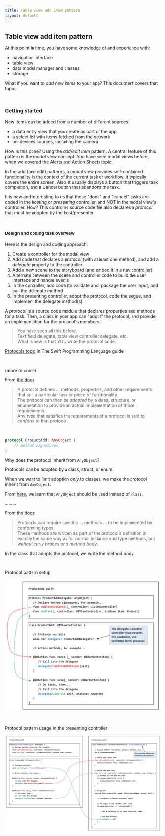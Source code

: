 ```yaml
---
title: Table view add item pattern
layout: default
---
```


## Table view add item pattern

At this point in time, you have some knowledge of and experience with:
* navigation interface  
* table view  
* data model manager and classes  
* storage  

What if you want to *add new items* to your app? This document covers that topic. 

<br>

### Getting started

New items can be added from a number of different sources:
* a data entry view that you create as part of the app
* a select list with items fetched from the network
* on-devices sources, including the camera

How is this done? Using the *add/edit item* pattern. A central feature of this pattern is the *modal view* concept. You have seen modal views before, when we covered the Alerts and Action Sheets topic. 

In the add (and edit) patterns, a modal view provides self-contained functionality in the context of the current task or workflow. It typically covers the entire screen. Also, it usually displays a button that triggers task completion, and a Cancel button that abandons the task. 

It is new and interesting to us that these "done" and "cancel" tasks are coded in the *hosting* or *presenting* controller, and NOT in the modal view's controller. How? This controller source code file also declares a *protocol* that must be adopted by the host/presenter. 

<br>

#### Design and coding task overview

Here is the design and coding approach:

1. Create a controller for the modal view
2. Add code that declares a *protocol* (with at least one method), and add a *delegate* property to the controller
3. Add a new scene to the storyboard (and embed it in a nav controller)
4. Alternate between the scene and controller code to build the user interface and handle events
5. In the controller, add code (to validate and) package the user input, and call the delegate method
6. In the presenting controller, adopt the protocol, code the segue, and implement the delegate method(s)

A *protocol* is a source code module that declares properties and methods for a task. Then, a class in your app can "adopt" the protocol, and provide an implementation for the protocol's members.

> You have seen all this before.  
> Text field delegate, table view controller delegate, etc.  
> What is new is that YOU write the protocol code.  

[Protocols topic](https://developer.apple.com/library/ios/documentation/Swift/Conceptual/Swift_Programming_Language/Protocols.html) in The Swift Programming Language guide

<br>

(more to come)

From [the docs](https://docs.swift.org/swift-book/LanguageGuide/Protocols.html)

> A protocol defines ... methods, properties, and other requirements that suit a particular task or piece of functionality.  
> The protocol can then be *adopted* by a class, structure, or enumeration to provide an actual implementation of those requirements.  
> Any type that satisfies the requirements of a protocol is said to *conform* to that protocol.

<br>

```swift
protocol ProductAdd: AnyObject {
	// method signatures
}
```

Why does the protocol inherit from `AnyObject`? 

Protocols can be adopted by a class, struct, or enum. 

When we want to limit adoption *only* to classes, we make the protocol inherit from `AnyObject`. 

From [here](https://forums.swift.org/t/class-only-protocols-class-vs-anyobject/11507/12), we learn that `AnyObject` should be used instead of `class`. 

~ ~ ~ 

From [the docs](https://docs.swift.org/swift-book/LanguageGuide/Protocols.html#ID270):

> Protocols can require specific ... methods ... to be implemented by conforming types.  
> These methods are written as part of the protocol’s definition in exactly the same way as for normal instance and type methods, but *without curly braces or a method body*.

In the class that adopts the protocol, we write the method body. 

<br>

Protocol pattern setup

<a href="https://dps923.ca/media/protocol-pattern-setup.png" target="_blank"><img src="/media/protocol-pattern-setup.png" alt="Protocol pattern setup" /></a>

<br>

Protocol pattern usage in the presenting controller

<a href="https://dps923.ca/media/protocol-pattern-controller.png" target="_blank"><img src="/media/protocol-pattern-controller.png" alt="Protocol pattern setup" /></a>

<br>
